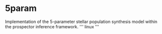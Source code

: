 # 5param
Implementation of the 5-parameter stellar population synthesis model within the prospector inference framework.
'''
linux
'''
